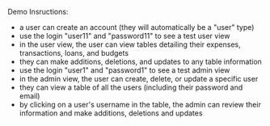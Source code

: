 Demo Insructions:
- a user can create an account (they will automatically be a "user" type)
- use the login "user11" and "password11" to see a test user view 
- in the user view, the user can view tables detailing their expenses, transactions, loans, and budgets
- they can make additions, deletions, and updates to any table information
- use the login "user1" and "password1" to see a test admin view
- in the admin view, the user can create, delete, or update a specific user
- they can view a table of all the users (including their password and email)
- by clicking on a user's username in the table, the admin can review their information and make additions, deletions and updates
